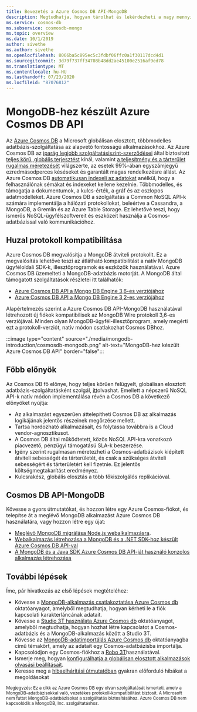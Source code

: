 ```yaml
---
title: Bevezetés a Azure Cosmos DB API-MongoDB
description: Megtudhatja, hogyan tárolhat és lekérdezheti a nagy mennyiségű adatmennyiséget a Azure Cosmos DB használatával a Azure Cosmos DB API-MongoDB.
ms.service: cosmos-db
ms.subservice: cosmosdb-mongo
ms.topic: overview
ms.date: 10/1/2019
author: sivethe
ms.author: sivethe
ms.openlocfilehash: 8066ba5c895ec5c3fdbf06ffc0a1f30117dcd4d1
ms.sourcegitcommit: 3d79f737ff34708b48dd2ae45100e2516af9ed78
ms.translationtype: MT
ms.contentlocale: hu-HU
ms.lasthandoff: 07/23/2020
ms.locfileid: "87076812"
---
```

# <a name="azure-cosmos-dbs-api-for-mongodb"></a>MongoDB-hez készült Azure Cosmos DB API

Az [Azure Cosmos DB](introduction.md) a Microsoft globálisan elosztott, többmodelles adatbázis-szolgáltatása az alapvető fontosságú alkalmazásokhoz. Az Azure Cosmos DB az [iparág legjobb szolgáltatásiszint-szerződései](https://azure.microsoft.com/support/legal/sla/cosmos-db/) által biztosított [teljes körű, globális terjesztést](distribute-data-globally.md) kínál, valamint [a teljesítmény és a tárterület rugalmas méretezését](partition-data.md) világszerte, az esetek 99%-ában egyszámjegyű ezredmásodperces késéseket és garantált magas rendelkezésre állást. Az Azure Cosmos DB [automatikusan indexeli az adatokat](https://www.vldb.org/pvldb/vol8/p1668-shukla.pdf) anélkül, hogy a felhasználónak sémákat és indexeket kellene kezelnie. Többmodelles, és támogatja a dokumentumok, a kulcs-érték, a gráf és az oszlopos adatmodelleket. Azure Cosmos DB a szolgáltatás a Common NoSQL API-k számára implementálja a hálózati protokollokat, beleértve a Cassandra, a MongoDB, a Gremlin és az Azure Table Storage. Ez lehetővé teszi, hogy ismerős NoSQL-ügyfélszoftvereit és eszközeit használja a Cosmos-adatbázissal való kommunikációhoz.

## <a name="wire-protocol-compatibility"></a>Huzal protokoll kompatibilitása

Azure Cosmos DB megvalósítja a MongoDB átviteli protokollt. Ez a megvalósítás lehetővé teszi az átlátható kompatibilitást a natív MongoDB ügyféloldali SDK-k, illesztőprogramok és eszközök használatával. Azure Cosmos DB üzemelteti a MongoDB-adatbázis motorját. A MongoDB által támogatott szolgáltatások részletei itt találhatók: 
- [Azure Cosmos DB API a Mongo DB Engine 3,6-es verziójához](mongodb-feature-support-36.md)
- [Azure Cosmos DB API a Mongo DB Engine 3,2-es verziójához](mongodb-feature-support.md)

Alapértelmezés szerint a Azure Cosmos DB API-MongoDB használatával létrehozott új fiókok kompatibilisek az MongoDB Wire protokoll 3,6-es verziójával. Minden olyan MongoDB-ügyfél-illesztőprogram, amely megérti ezt a protokoll-verziót, natív módon csatlakozhat Cosmos DBhoz.

:::image type="content" source="./media/mongodb-introduction/cosmosdb-mongodb.png" alt-text="MongoDB-hez készült Azure Cosmos DB API" border="false":::

## <a name="key-benefits"></a>Főbb előnyök

Az Cosmos DB fő előnye, hogy teljes körűen felügyelt, globálisan elosztott adatbázis-szolgáltatásként szolgál, [itt](introduction.md)olvashat. Emellett a népszerű NoSQL API-k natív módon implementálása révén a Cosmos DB a következő előnyöket nyújtja:

* Az alkalmazást egyszerűen áttelepítheti Cosmos DB az alkalmazás logikájának jelentős részeinek megőrzése mellett.
* Tartsa hordozható alkalmazásait, és folytassa továbbra is a Cloud vendor-agnosztikusot.
* A Cosmos DB által működtetett, közös NoSQL API-kra vonatkozó piacvezető, pénzügyi támogatású SLA-k beszerzése.
* Igény szerint rugalmasan méretezheti a Cosmos-adatbázisok kiépített átviteli sebességét és tárterületét, és csak a szükséges átviteli sebességért és tárterületért kell fizetnie. Ez jelentős költségmegtakarítást eredményez.
* Kulcsrakész, globális elosztás a több főkiszolgálós replikációval.

## <a name="cosmos-dbs-api-for-mongodb"></a>Cosmos DB API-MongoDB

Kövesse a gyors útmutatókat, és hozzon létre egy Azure Cosmos-fiókot, és telepítse át a meglévő MongoDB alkalmazást Azure Cosmos DB használatára, vagy hozzon létre egy újat:

* [Meglévő MongoDB migrálása Node.js webalkalmazásra](create-mongodb-nodejs.md).
* [Webalkalmazás létrehozása a MongoDB és a .NET SDK-hoz készült Azure Cosmos DB API-val](create-mongodb-dotnet.md)
* [A MongoDB és a Java SDK Azure Cosmos DB API-ját használó konzolos alkalmazás létrehozása](create-mongodb-java.md)

## <a name="next-steps"></a>További lépések

Íme, pár hivatkozás az első lépések megtételéhez:

* Kövesse a [MongoDB-alkalmazás csatlakoztatása Azure Cosmos db](connect-mongodb-account.md) oktatóanyagot, amelyből megtudhatja, hogyan kérheti le a fiók kapcsolati karakterláncának adatait.
* Kövesse a [Studio 3T használata Azure Cosmos db](mongodb-mongochef.md) oktatóanyagot, amelyből megtudhatja, hogyan hozhat létre kapcsolatot a Cosmos-adatbázis és a MongoDB-alkalmazás között a Studio 3T.
* Kövesse az [MongoDB-adatimportálás Azure Cosmos db](mongodb-migrate.md) oktatóanyagba című témakört, amely az adatait egy Cosmos-adatbázisba importálja.
* Kapcsolódjon egy Cosmos-fiókhoz a [Robo 3T](mongodb-robomongo.md)használatával.
* Ismerje meg, hogyan [konfigurálhatja a globálisan elosztott alkalmazások olvasási beállításait](../cosmos-db/tutorial-global-distribution-mongodb.md).
* Keresse meg a [hibaelhárítási útmutatóban](mongodb-troubleshoot.md) gyakran előforduló hibákat a megoldásokat


<sup>Megjegyzés: Ez a cikk az Azure Cosmos DB egy olyan szolgáltatását ismerteti, amely a MongoDB-adatbázisokkal való, vezetékes protokoll-kompatibilitást biztosít. A Microsoft nem futtat MongoDB-adatbázisokat a szolgáltatás biztosításához. Azure Cosmos DB nem kapcsolódik a MongoDB, Inc. szolgáltatáshoz.</sup>
